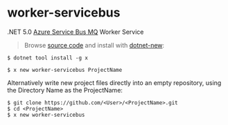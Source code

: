# worker-servicebus

.NET 5.0 [Azure Service Bus MQ](https://docs.servicestack.net/azure-service-bus-mq) Worker Service

> Browse [source code](https://github.com/NetCoreTemplates/worker-servicebus) and install with [dotnet-new](https://docs.servicestack.net/dotnet-new):

    $ dotnet tool install -g x

    $ x new worker-servicebus ProjectName

Alternatively write new project files directly into an empty repository, using the Directory Name as the ProjectName:

    $ git clone https://github.com/<User>/<ProjectName>.git
    $ cd <ProjectName>
    $ x new worker-servicebus

